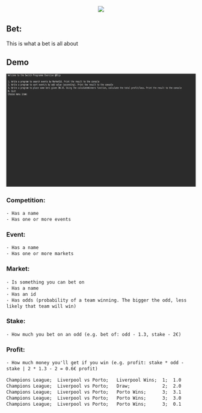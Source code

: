 <p align="center">
  <img width="150" src="https://vignette.wikia.nocookie.net/logopedia/images/6/6a/Java-logo.jpg/revision/latest?cb=20150321072347" />
</p>

## Bet:

This is what a bet is all about

## Demo
<img width="600" height="300" title="Size Limit logo" src="./demo.gif">


  ### Competition:

    - Has a name
    - Has one or more events

  ### Event:

    - Has a name
    - Has one or more markets

  ### Market:

    - Is something you can bet on
    - Has a name
    - Has an id
    - Has odds (probability of a team winning. The bigger the odd, less likely that team will win)

  ### Stake:

    - How much you bet on an odd (e.g. bet of: odd - 1.3, stake - 2€)

  ### Profit:

    - How much money you'll get if you win (e.g. profit: stake * odd - stake | 2 * 1.3 - 2 = 0.6€ profit)

```
Champions League;  Liverpool vs Porto;   Liverpool Wins;  1;  1.0
Champions League;  Liverpool vs Porto;   Draw;            2;  2.0
Champions League;  Liverpool vs Porto;   Porto Wins;      3;  3.1
Champions League;  Liverpool vs Porto;   Porto Wins;      3;  3.0
Champions League;  Liverpool vs Porto;   Porto Wins;      3;  0.1
```
